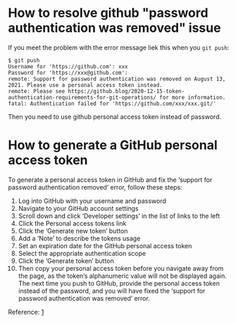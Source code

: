 # How to resolve github "password authentication was removed" issue

If you meet the problem with the error message liek this when you ```git push```:

```shell
$ git push
Username for 'https://github.com': xxx
Password for 'https://xxx@github.com': 
remote: Support for password authentication was removed on August 13, 2021. Please use a personal access token instead.
remote: Please see https://github.blog/2020-12-15-token-authentication-requirements-for-git-operations/ for more information.
fatal: Authentication failed for 'https://github.com/xxx/xxx.git/'
```

Then you need to use github personal access token instead of password.

# How to generate a GitHub personal access token

To generate a personal access token in GitHub and fix the ‘support for password authentication removed’ error, follow these steps:

1. Log into GitHub with your username and password
2. Navigate to your GitHub account settings
3. Scroll down and click ‘Developer settings’ in the list of links to the left
4. Click the Personal access tokens link
5. Click the ‘Generate new token’ button
6. Add a ‘Note’ to describe the tokens usage
7. Set an expiration date for the GitHub personal access token
8. Select the appropriate authentication scope
9. Click the ‘Generate token’ button
10. Then copy your personal access token before you navigate away from the page, as the token’s alphanumeric value will not be displayed again. The next time you push to GitHub, provide the personal access token instead of the password, and you will have fixed the ‘support for password authentication was removed’ error.

Reference:
[1](https://www.theserverside.com/blog/Coffee-Talk-Java-News-Stories-and-Opinions/Fix-GitHubs-support-for-password-authentication-was-removed-error)